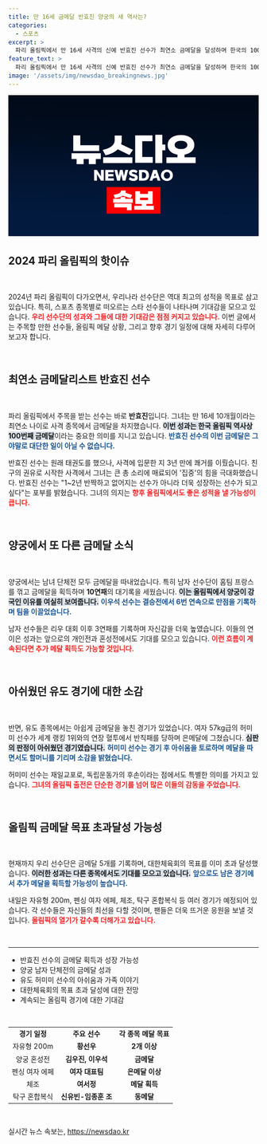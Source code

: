 ```yaml
---
title: 만 16세 금메달 반효진 양궁의 새 역사는?
categories:
  - 스포츠
excerpt: >
  파리 올림픽에서 만 16세 사격의 신예 반효진 선수가 최연소 금메달을 달성하며 한국의 100번째 금메달을 기록했습니다. 3년 만에 사격에 입문한 그녀는 우승 후 성장하는 선수가 되고 싶다는 포부를 밝혔습니다!
feature_text: >
  파리 올림픽에서 만 16세 사격의 신예 반효진 선수가 최연소 금메달을 달성하며 한국의 100번째 금메달을 기록했습니다. 3년 만에 사격에 입문한 그녀는 우승 후 성장하는 선수가 되고 싶다는 포부를 밝혔습니다!
image: '/assets/img/newsdao_breakingnews.jpg'
---
```


<p><img src="/assets/img/newsdao_breakingnews.jpg" alt="ranknews 속보" /></p>

<h2 data-ke-size="size26">2024 파리 올림픽의 핫이슈</h2>

<p data-ke-size="size16">&nbsp;</p>

<p>2024년 파리 올림픽이 다가오면서, 우리나라 선수단은 역대 최고의 성적을 목표로 삼고 있습니다. 특히, 스포츠 종목별로 떠오르는 스타 선수들이 나타나며 기대감을 모으고 있습니다. <b><span style="color: #ee2323;">우리 선수단의 성과와 그들에 대한 기대감은 점점 커지고 있습니다.</span></b> 이번 글에서는 주목할 만한 선수들, 올림픽 메달 상황, 그리고 향후 경기 일정에 대해 자세히 다루어 보고자 합니다. </p>

<p data-ke-size="size16">&nbsp;</p>

<h2 data-ke-size="size26">최연소 금메달리스트 반효진 선수</h2>

<p data-ke-size="size16">&nbsp;</p>

<p>파리 올림픽에서 주목을 받는 선수는 바로 <b>반효진</b>입니다. 그녀는 만 16세 10개월이라는 최연소 나이로 사격 종목에서 금메달을 차지했습니다. <b><span style="background-color: #21538527;">이번 성과는 한국 올림픽 역사상 100번째 금메달</span></b>이라는 중요한 의미를 지니고 있습니다. <b><span style="color: #1a5490;">반효진 선수의 이번 금메달은 그야말로 대단한 일이 아닐 수 없습니다.</span></b></p>

<p>반효진 선수는 원래 태권도를 했으나, 사격에 입문한 지 3년 만에 쾌거를 이뤘습니다. 친구의 권유로 시작한 사격에서 그녀는 큰 총 소리에 매료되어 '집중'의 힘을 극대화했습니다. 반효진 선수는 "1~2년 반짝하고 없어지는 선수가 아니라 더욱 성장하는 선수가 되고 싶다"는 포부를 밝혔습니다. 그녀의 의지는 <b><span style="color: #ee2323;">향후 올림픽에서도 좋은 성적을 낼 가능성이 큽니다.</span></b></p>

<p data-ke-size="size16">&nbsp;</p>

<h2 data-ke-size="size26">양궁에서 또 다른 금메달 소식</h2>

<p data-ke-size="size16">&nbsp;</p>

<p>양궁에서는 남녀 단체전 모두 금메달을 따내었습니다. 특히 남자 선수단이 홈팀 프랑스를 꺾고 금메달을 획득하며 <b>10연패</b>의 대기록을 세웠습니다. <b><span style="background-color: #21538527;">이는 올림픽에서 양궁이 강국인 이유를 여실히 보여줍니다.</span></b> <b><span style="color: #1a5490;">이우석 선수는 결승전에서 6번 연속으로 만점을 기록하며 팀을 이끌었습니다.</span></b></p>

<p>남자 선수들은 리우 대회 이후 3연패를 기록하며 자신감을 더욱 높였습니다. 이들의 연이은 성과는 앞으로의 개인전과 혼성전에서도 기대를 모으고 있습니다. <b><span style="color: #ee2323;">이런 흐름이 계속된다면 추가 메달 획득도 가능할 것입니다.</span></b></p>

<p data-ke-size="size16">&nbsp;</p>

<h2 data-ke-size="size26">아쉬웠던 유도 경기에 대한 소감</h2>

<p data-ke-size="size16">&nbsp;</p>

<p>반면, 유도 종목에서는 아쉽게 금메달을 놓친 경기가 있었습니다. 여자 57kg급의 허미미 선수가 세계 랭킹 1위와의 연장 혈투에서 반칙패를 당하며 은메달에 그쳤습니다. <b><span style="background-color: #21538527;">심판의 판정이 아쉬웠던 경기였습니다.</span></b> <b><span style="color: #1a5490;">허미미 선수는 경기 후 아쉬움을 토로하며 메달을 따면서도 할머니를 기리며 소감을 밝혔습니다.</span></b></p>

<p>허미미 선수는 재일교포로, 독립운동가의 후손이라는 점에서도 특별한 의미를 가지고 있습니다. <b><span style="color: #ee2323;">그녀의 올림픽 출전은 단순한 경기를 넘어 많은 이들의 감동을 주었습니다.</span></b></p>

<p data-ke-size="size16">&nbsp;</p>

<h2 data-ke-size="size26">올림픽 금메달 목표 초과달성 가능성</h2>

<p data-ke-size="size16">&nbsp;</p>

<p>현재까지 우리 선수단은 금메달 5개를 기록하며, 대한체육회의 목표를 이미 초과 달성했습니다. <b><span style="background-color: #21538527;">이러한 성과는 다른 종목에서도 기대를 모으고 있습니다.</span></b> <b><span style="color: #1a5490;">앞으로도 남은 경기에서 추가 메달을 획득할 가능성이 높습니다.</span></b></p>

<p>내일은 자유형 200m, 펜싱 여자 에페, 체조, 탁구 혼합복식 등 여러 경기가 예정되어 있습니다. 각 선수들은 자신들의 최선을 다할 것이며, 팬들은 더욱 뜨거운 응원을 보낼 것입니다. <b><span style="color: #ee2323;">올림픽의 열기가 갈수록 더해가고 있습니다.</span></b></p>

<p data-ke-size="size16">&nbsp;</p>

<hr>

<ul>
    <li>반효진 선수의 금메달 획득과 성장 가능성</li>
    <li>양궁 남자 단체전의 금메달 성과</li>
    <li>유도 허미미 선수의 아쉬움과 가족 이야기</li>
    <li>대한체육회의 목표 초과 달성에 대한 전망</li>
    <li>계속되는 올림픽 경기에 대한 기대감</li>
</ul>

<p data-ke-size="size16">&nbsp;</p>

<table style="width: 100%; border-collapse: collapse;">
    <tr>
        <td style="text-align: center; height: 17px;"><b>경기 일정</b></td>
        <td style="text-align: center; height: 17px;"><b>주요 선수</b></td>
        <td style="text-align: center; height: 17px;"><b>각 종목 메달 목표</b></td>
    </tr>
    <tr>
        <td style="text-align: center; height: 17px;">자유형 200m</td>
        <td style="text-align: center; height: 17px;"><b>황선우</b></td>
        <td style="text-align: center; height: 17px;"><b>2개 이상</b></td>
    </tr>
    <tr>
        <td style="text-align: center; height: 17px;">양궁 혼성전</td>
        <td style="text-align: center; height: 17px;"><b>김우진, 이우석</b></td>
        <td style="text-align: center; height: 17px;"><b>금메달</b></td>
    </tr>
    <tr>
        <td style="text-align: center; height: 17px;">펜싱 여자 에페</td>
        <td style="text-align: center; height: 17px;"><b>여자 대표팀</b></td>
        <td style="text-align: center; height: 17px;"><b>은메달 이상</b></td>
    </tr>
    <tr>
        <td style="text-align: center; height: 17px;">체조</td>
        <td style="text-align: center; height: 17px;"><b>여서정</b></td>
        <td style="text-align: center; height: 17px;"><b>메달 획득</b></td>
    </tr>
    <tr>
        <td style="text-align: center; height: 17px;">탁구 혼합복식</td>
        <td style="text-align: center; height: 17px;"><b>신유빈-임종훈 조</b></td>
        <td style="text-align: center; height: 17px;"><b>동메달</b></td>
    </tr>
</table>

<p data-ke-size="size16">&nbsp;</p>

<p><svg style="display: none;"><symbol id="icon-rss" viewBox="0 0 32 32"><title>rss</title><path d="M..."></path></symbol></svg></p>
실시간 뉴스 속보는, <a href="https://newsdao.kr" rel="dofollow">https://newsdao.kr</a>


